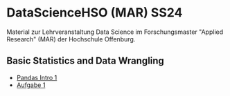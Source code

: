 # DataScienceHSO (MAR) SS24
Material zur Lehrveranstaltung Data Science im Forschungsmaster "Applied Research" (MAR) der Hochschule Offenburg.

## Basic Statistics and Data Wrangling
* [Pandas Intro 1](https://colab.research.google.com/github/s3nnahoj/DataScienceHSO/blob/main/02_BasicStatistics/Lab_pandas_01_Intro.ipynb)
* [Aufgabe 1](https://colab.research.google.com/github/s3nnahoj/DataScienceHSO/blob/main/02_BasicStatistics/Assignment_1.ipynb)
